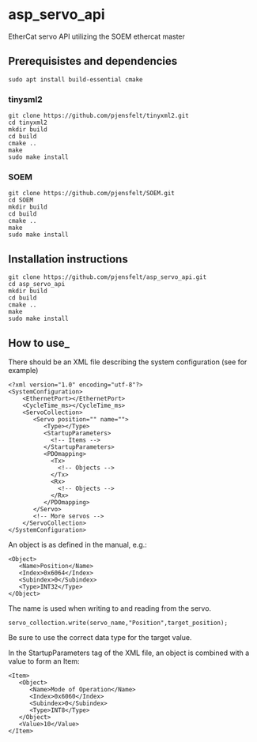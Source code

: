 # asp_servo_api
EtherCat servo API utilizing the SOEM ethercat master

## Prerequisistes and dependencies

`sudo apt install build-essential cmake`

### tinysml2
```
git clone https://github.com/pjensfelt/tinyxml2.git
cd tinyxml2
mkdir build
cd build
cmake ..
make
sudo make install
```
### SOEM
```
git clone https://github.com/pjensfelt/SOEM.git
cd SOEM
mkdir build
cd build
cmake ..
make
sudo make install
```

## Installation instructions

```
git clone https://github.com/pjensfelt/asp_servo_api.git
cd asp_servo_api
mkdir build
cd build
cmake ..
make
sudo make install
```

## How to use_

There should be an XML file describing the system configuration (see for example)
```
<?xml version="1.0" encoding="utf-8"?>
<SystemConfiguration>
    <EthernetPort></EthernetPort>
    <CycleTime_ms></CycleTime_ms>
    <ServoCollection>
       <Servo position="" name="">
          <Type></Type>
          <StartupParameters>
            <!-- Items -->                        
          </StartupParameters>
          <PDOmapping>
            <Tx>
              <!-- Objects -->
            </Tx>
            <Rx>
              <!-- Objects -->
            </Rx>
          </PDOmapping>
       </Servo>
       <!-- More servos -->
    </ServoCollection>
</SystemConfiguration>
```
An object is as defined in the manual, e.g.:

```
<Object>
   <Name>Position</Name>
   <Index>0x6064</Index>
   <Subindex>0</Subindex>
   <Type>INT32</Type>
</Object>
```

The name is used when writing to and reading from the servo.

`servo_collection.write(servo_name,"Position",target_position);`

Be sure to use the correct data type for the target value.


In the StartupParameters tag of the XML file, an object is combined with a value to form an Item:

```
<Item>
   <Object>
      <Name>Mode of Operation</Name>
      <Index>0x6060</Index>
      <Subindex>0</Subindex>
      <Type>INT8</Type>
   </Object>
   <Value>10</Value>
</Item>  
```  
